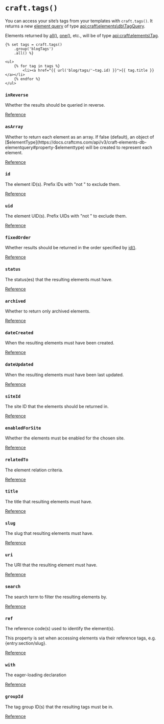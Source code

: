 # `craft.tags()`

You can access your site’s tags from your templates with `craft.tags()`. It returns a new [element query](../../element-queries.md) of type <api:craft\elements\db\TagQuery>.

Elements returned by [all()](api:craft\elements\db\ElementQuery::all()), [one()](api:craft\elements\db\ElementQuery::one()), etc., will be of type <api:craft\elements\Tag>.

```twig
{% set tags = craft.tags()
    .group('blogTags')
    .all() %}

<ul>
    {% for tag in tags %}
        <li><a href="{{ url('blog/tags/'~tag.id) }}">{{ tag.title }}</a></li>
    {% endfor %}
</ul>
```

<!-- BEGIN PARAMS -->

### `inReverse`

Whether the results should be queried in reverse.


[Reference](api:craft\elements\db\ElementQuery::$inReverse)

### `asArray`

Whether to return each element as an array. If false (default), an object
of [$elementType](https://docs.craftcms.com/api/v3/craft-elements-db-elementquery#property-$elementtype) will be created to represent each element.


[Reference](api:craft\elements\db\ElementQuery::$asArray)

### `id`

The element ID(s). Prefix IDs with "not " to exclude them.


[Reference](api:craft\elements\db\ElementQuery::$id)

### `uid`

The element UID(s). Prefix UIDs with "not " to exclude them.


[Reference](api:craft\elements\db\ElementQuery::$uid)

### `fixedOrder`

Whether results should be returned in the order specified by [id()](https://docs.craftcms.com/api/v3/craft-elements-db-elementquery#method-id).


[Reference](api:craft\elements\db\ElementQuery::$fixedOrder)

### `status`

The status(es) that the resulting elements must have.


[Reference](api:craft\elements\db\ElementQuery::$status)

### `archived`

Whether to return only archived elements.


[Reference](api:craft\elements\db\ElementQuery::$archived)

### `dateCreated`

When the resulting elements must have been created.


[Reference](api:craft\elements\db\ElementQuery::$dateCreated)

### `dateUpdated`

When the resulting elements must have been last updated.


[Reference](api:craft\elements\db\ElementQuery::$dateUpdated)

### `siteId`

The site ID that the elements should be returned in.


[Reference](api:craft\elements\db\ElementQuery::$siteId)

### `enabledForSite`

Whether the elements must be enabled for the chosen site.


[Reference](api:craft\elements\db\ElementQuery::$enabledForSite)

### `relatedTo`

The element relation criteria.


[Reference](api:craft\elements\db\ElementQuery::$relatedTo)

### `title`

The title that resulting elements must have.


[Reference](api:craft\elements\db\ElementQuery::$title)

### `slug`

The slug that resulting elements must have.


[Reference](api:craft\elements\db\ElementQuery::$slug)

### `uri`

The URI that the resulting element must have.


[Reference](api:craft\elements\db\ElementQuery::$uri)

### `search`

The search term to filter the resulting elements by.


[Reference](api:craft\elements\db\ElementQuery::$search)

### `ref`

The reference code(s) used to identify the element(s).

This property is set when accessing elements via their reference tags, e.g. {entry:section/slug}.


[Reference](api:craft\elements\db\ElementQuery::$ref)

### `with`

The eager-loading declaration


[Reference](api:craft\elements\db\ElementQuery::$with)

### `groupId`

The tag group ID(s) that the resulting tags must be in.


[Reference](api:craft\elements\db\TagQuery::$groupId)


<!-- END PARAMS -->
